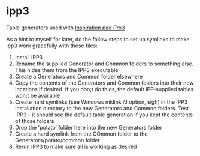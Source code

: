 # ipp3

Table generators used with [Inspiration pad Pro3](http://www.nbos.com/products/inspiration-pad-pro)

As a hint to myself for later, do the follow steps to set up symlinks to make ipp3 work gracefully with these files:

1. Install IPP3
2. Rename the supplied Generator and Common folders to something else. This hides them from the IPP3 executable
3. Create a Generators and Common folder elsewhere
4. Copy the contents of the Generators and Common folders into their new locations if desired. If you don;t do thios, the default IPP-supplied tables won;t be available
5. Create hard symlinks (see Windows mklink /J option, sigh) in the IPP3 installation directory to the new Generators and Common folders. Test IPP3 - it should see the default table generation if you kept the contents of those folders
6. Drop the 'potato' folder here into the new Generators folder
7. Create a hard symlink from the COmmon folder to the Generators/potato/common folder
8. Rerun IPP3 to make sure all is working as desired
